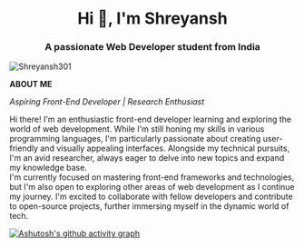 <h1 align="center">Hi 👋, I'm Shreyansh </h1>
<h3 align="center">A passionate Web Developer student from India</h3>
<p align="left"> <img src="https://komarev.com/ghpvc/?username=Shreyansh301&label=Profile%20views&color=0e75b6&style=plastic" alt="Shreyansh301" /> </p>

**ABOUT ME**

_Aspiring Front-End Developer | Research Enthusiast_

Hi there! I'm an enthusiastic front-end developer learning and exploring the world of web development. While I'm still honing my skills in various programming languages, I'm particularly passionate about creating user-friendly and visually appealing interfaces. Alongside my technical pursuits, I'm an avid researcher, always eager to delve into new topics and expand my knowledge base. <br> I'm currently focused on mastering front-end frameworks and technologies, but I'm also open to exploring other areas of web development as I continue my journey. I'm excited to collaborate with fellow developers and contribute to open-source projects, further immersing myself in the dynamic world of tech.

[![Ashutosh's github activity graph](https://github-readme-activity-graph.vercel.app/graph?username=Shreyansh301&bg_color=ffffff&color=000000&line=000000&point=000000&area=true&hide_border=true)](https://github.com/ashutosh00710/github-readme-activity-graph)

